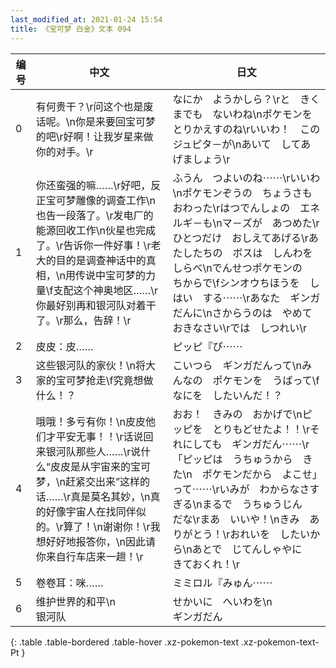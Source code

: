 ```yaml
---
last_modified_at: 2021-01-24 15:54
title: 《宝可梦 白金》文本 094
---
```

| 编号 | 中文 | 日文 |
| ---- | ---- | ---- |
| 0 | 有何贵干？\r问这个也是废话呢。\n你是来要回宝可梦的吧\r好啊！让我岁星来做你的对手。\r | なにか　ようかしら？\rと　きくまでも　ないわね\nポケモンを　とりかえすのね\rいいわ！　この　ジュピタ－が\nあいて　してあげましょう\r |
| 1 | 你还蛮强的嘛……\r好吧，反正宝可梦雕像的调查工作\n也告一段落了。\r发电厂的能源回收工作\n伙星也完成了。\r告诉你一件好事！\r老大的目的是调查神话中的真相，\n用传说中宝可梦的力量\f支配这个神奥地区……\r你最好别再和银河队对着干了。\r那么，告辞！\r | ふうん　つよいのね⋯⋯\rいいわ\nポケモンぞうの　ちょうさも　おわった\rはつでんしょの　エネルギ－も\nマ－ズが　あつめた\rひとつだけ　おしえてあげる\rあたしたちの　ボスは　しんわを　しらべ\nでんせつポケモンの　ちからで\fシンオウちほうを　しはい　する⋯⋯\rあなた　ギンガだんに\nさからうのは　やめておきなさい\rでは　しつれい\r |
| 2 | 皮皮：皮…… | ピッピ『ぴ⋯⋯ |
| 3 | 这些银河队的家伙！\n将大家的宝可梦抢走\f究竟想做什么！？ | こいつら　ギンガだんって\nみんなの　ポケモンを　うばって\fなにを　したいんだ！？ |
| 4 | 哦哦！多亏有你！\n皮皮他们才平安无事！！\r话说回来银河队那些人……\r说什么“皮皮是从宇宙来的宝可梦，\n赶紧交出来”这样的话……\r真是莫名其妙，\n真的好像宇宙人在找同伴似的。\r算了！\n谢谢你！\r我想好好地报答你，\n因此请你来自行车店来一趟！\r | おお！　きみの　おかげで\nピッピを　とりもどせたよ！！\rそれにしても　ギンガだん⋯⋯\r「ピッピは　うちゅうから　きた\n　ポケモンだから　よこせ」って⋯⋯\rいみが　わからなさすぎる\nまるで　うちゅうじん　だな\rまあ　いいや！\nきみ　ありがとう！\rおれいを　したいから\nあとで　じてんしゃやに　きておくれ！\r |
| 5 | 卷卷耳：咪…… | ミミロル『みゅん⋯⋯ |
| 6 | 维护世界的和平\n　　　　　　银河队 | せかいに　へいわを\n　　　　　　ギンガだん |
{: .table .table-bordered .table-hover .xz-pokemon-text .xz-pokemon-text-Pt }